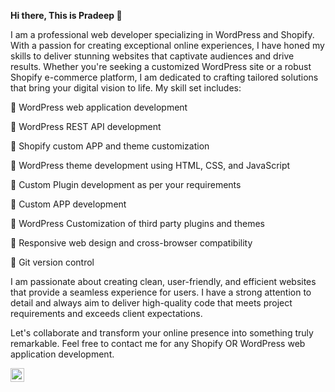 **Hi there, This is Pradeep :wave:**

I am a professional web developer specializing in WordPress and Shopify. With a passion for creating exceptional online experiences, I have honed my skills to deliver stunning websites that captivate audiences and drive results. Whether you're seeking a customized WordPress site or a robust Shopify e-commerce platform, I am dedicated to crafting tailored solutions that bring your digital vision to life. My skill set includes:

:small_orange_diamond: WordPress web application development

:small_orange_diamond: WordPress REST API development

:small_orange_diamond: Shopify custom APP and theme customization

:small_orange_diamond: WordPress theme development using HTML, CSS, and JavaScript

:small_orange_diamond: Custom Plugin development as per your requirements

:small_orange_diamond: Custom APP development

:small_orange_diamond: WordPress Customization of third party plugins and themes

:small_orange_diamond: Responsive web design and cross-browser compatibility

:small_orange_diamond: Git version control

I am passionate about creating clean, user-friendly, and efficient websites that provide a seamless experience for users. I have a strong attention to detail and always aim to deliver high-quality code that meets project requirements and exceeds client expectations.

Let's collaborate and transform your online presence into something truly remarkable. Feel free to contact me for any Shopify OR WordPress web application development.

</a>
<a href="https://www.linkedin.com/in/pradeeptechdev">
  <img align="left" alt="Pradeep LinkdeIN" width="22px" src="https://cdn.jsdelivr.net/npm/simple-icons@v3/icons/linkedin.svg" />
</a>
